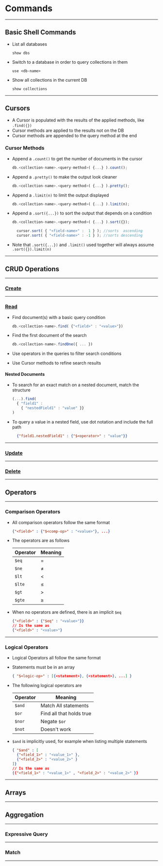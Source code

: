 # Commands

---
## Basic Shell Commands

- List all databases
  
  ```
  show dbs
  ```

- Switch to a database in order to query collections in them
  
  ```
  use <db-name>
  ```

- Show all collections in the current DB
  
  ```
  show collections
  ```

---
## Cursors
- A Cursor is populated with the results of the applied methods, like `.find({})`
- Cursor methods are applied to the results not on the DB
- Cursor methods are appended to the query method at the end

### Cursor Methods

- Append a `.count()` to get the number of documents in the cursor
  
  ```js
  db.<collection-name>.<query-method>( {...} ).count();
  ```

- Append a `.pretty()` to make the output look cleaner
  
  ```js
  db.<collection-name>.<query-method>( {...} ).pretty();
  ```

- Append a `.limit(n)` to limit the output displayed
  
  ```js
  db.<collection-name>.<query-method>( {...} ).limit(n);
  ```

- Append a `.sort({...})` to sort the output that depends on a condition
  
  ```js
  db.<collection-name>.<query-method>( {...} ).sort({});
  ```
  
  ```js
    cursor.sort( { "<field-name>" :  1 } ); //sorts  ascending
    cursor.sort( { "<field-name>" : -1 } ); //sorts descending
  ```
- Note that `.sort({...})` and `.limit()` used together will always assume `.sort({}).limit(n)`

---
## CRUD Operations


---
### [Create](https://www.mongodb.com/docs/manual/tutorial/insert-documents/)


---
### [Read](https://www.mongodb.com/docs/manual/tutorial/query-documents/) 
- Find document(s) with a basic query condition

  ```js
  db.<collection-name>.find( {"<field>" : "<value>"})
  ```

- Find the first document of the search
  
  ```js
  db.<collection-name>.findOne({ ... })
  ```
- Use operators in the queries to filter search conditions
- Use Cursor methods to refine search results

#### Nested Documents
- To search for an exact match on a nested document, match the structure
  
  ```js
  (...).find(
    { "field1" : 
      { "nestedField1" : "value" }}
  )
  ```

- To query a value in a nested field, use dot notation and include the full path
  
  ```json
    {"field1.nestedField1" : {"$<operator>" : "value"}}
  ```


---
### [Update](https://www.mongodb.com/docs/manual/tutorial/update-documents/)



---
### [Delete](https://www.mongodb.com/docs/manual/tutorial/remove-documents/)


---
## Operators

---
### Comparison Operators

- All comparison operators follow the same format

  ```json
  {"<field>" : {"$<comp-op>" : "<value>"}, ...}
  ```
- The operators are as follows
  
  | Operator | Meaning |
  | -------- | ------- |
  | `$eq`    | $=$     |
  | `$ne`    | $\neq$  |
  | `$lt`    | $\lt$   |
  | `$lte`   | $\leq$  |
  | `$gt`    | $\gt$   |
  | `$gte`   | $\geq$  |

- When no operators are defined, there is an implicit `$eq`
  
  ```json
  {"<field>" : {"$eq" : "<value>"}}
  // Is the same as
  {"<field>" : "<value>"}
  ```

---
### Logical Operators

- Logical Operators all follow the same format
- Statements must be in an array
 
  ```json
  { "$<logic-op>" : [{<statement>}, {<statement>}, ...] }
  ```

- The following logical operators are
  
  | Operator | Meaning                  |
  | -------- | ------------------------ |
  | `$and`   | Match All statements     |
  | `$or`    | Find all that holds true |
  | `$nor`   | Negate `$or`             |
  | `$not`   | Doesn't work             |

- `$and` is implicitly used, for example when listing multiple statements
  
  ```json
  { "$and" : [
    {"<field_1>" : "<value_1>" },
    {"<field_2>" : "<value_2>" } 
  ]}
  // Is the same as
  {{"<field_1>" : "<value_1>" , "<field_2>" : "<value_2>" }}
  ```

---
## Arrays


---
## Aggregation


---
### Expressive Query


---
### Match

---

